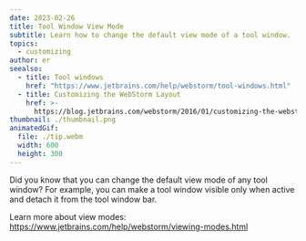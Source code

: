```yaml
---
date: 2023-02-26
title: Tool Window View Mode
subtitle: Learn how to change the default view mode of a tool window.
topics:
  - customizing
author: er
seealso:
  - title: Tool windows
    href: "https://www.jetbrains.com/help/webstorm/tool-windows.html"
  - title: Customizing the WebStorm Layout
    href: >-
      https://blog.jetbrains.com/webstorm/2016/01/customizing-the-webstorm-layout/
thumbnail: ./thumbnail.png
animatedGif:
  file: ./tip.webm
  width: 600
  height: 300
---
```


Did you know that you can change the default view mode of any tool window? For example, you can make a tool window visible only when active and detach it from the tool window bar.

Learn more about view modes: <a href="https://www.jetbrains.com/help/webstorm/viewing-modes.html">https://www.jetbrains.com/help/webstorm/viewing-modes.html</a>
